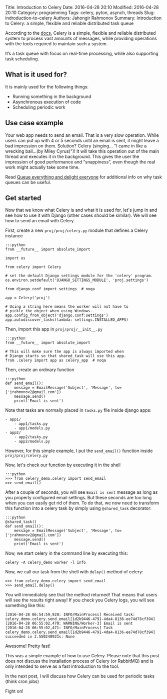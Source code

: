 Title: Introduction to Celery
Date: 2016-04-28 20:10
Modified: 2016-04-28 20:10
Category: programming
Tags: celery, pyton, asynch, threads
Slug: indroduction-to-celery
Authors: Jahongir Rahmonov
Summary: Introduction to Celery: a simple, flexible and reliable distributed task queue

According to the [docs](http://docs.celeryproject.org/en/latest/index.html), Celery is a simple, 
flexible and reliable distributed system to process vast amounts of messages, while providing 
operations with the tools required to maintain such a system.

It’s a task queue with focus on real-time processing, while also supporting task scheduling.

What is it used for?
--------------------

It is mainly used for the following things:

 - Running something in the background
 - Asynchronous execution of code
 - Scheduling periodic work
 
Use case example
----------------

Your web app needs to send an email. That is a very slow operation. While users can put up with 4 or 5
seconds until an email is sent, it might leave a bad impression on them. Solution? Celery (singing...
"I came in like a wrecking ball...(by Miley Cyrus)")! It will take this operation out of the main thread and executes it
in the background. This gives the user the impression of good performance and “snappiness”, even 
though the real work might actually take some time.

Read [Queue everything and delight everyone](http://decafbad.com/blog/2008/07/04/queue-everything-and-delight-everyone/)
for additional info on why task queues can be useful.

Get started
-----------

Now that we know what Celery is and what it is used for, let's jump in and see how to use it with Django
(other cases should be similar). We will see how to send an email with Celery.

First, create a new `proj/proj/celery.py` module that defines a Celery instance

    :::python
    from __future__ import absolute_import

    import os
    
    from celery import Celery
    
    # set the default Django settings module for the 'celery' program.
    os.environ.setdefault('DJANGO_SETTINGS_MODULE', 'proj.settings')
    
    from django.conf import settings  # noqa
    
    app = Celery('proj')
    
    # Using a string here means the worker will not have to
    # pickle the object when using Windows.
    app.config_from_object('django.conf:settings')
    app.autodiscover_tasks(lambda: settings.INSTALLED_APPS)

Then, import this app in `proj/proj/__init__.py `

    :::python
    from __future__ import absolute_import

    # This will make sure the app is always imported when
    # Django starts so that shared_task will use this app.
    from .celery import app as celery_app  # noqa

Then, create an ordinary function

    :::python    
    def send_email():
        message = EmailMessage('Subject', 'Message', to=['jrahmonov2@gmail.com'])  
        message.send()
        print('Email is sent')
        
Note that tasks are normally placed in `tasks.py` file inside django apps:

    - app1/
        - app1/tasks.py
        - app1/models.py
    - app2/
        - app2/tasks.py
        - app2/models.py
        
However, for this simple example, I put the `send_email()` function inside `proj/proj/celery.py`

Now, let's check our function by executing it in the shell

    :::python
    >>> from celery_demo.celery import send_email 
    >>> send_email()

After a couple of seconds, you will see `Email is sent` message as long as you properly configured email settings.
But these seconds are too long when you can easily get rid of them. To do that, we now need to transform
this function into a celery task by simply using `@shared_task` decorator:

    :::python
    @shared_task()
    def send_email():
        message = EmailMessage('Subject', 'Message', to=['jrahmonov2@gmail.com'])
        message.send()
        print('Email is sent')

Now, we start celery in the command line by executing this:

    celery -A celery_demo worker -l info
    
Now, we call our task from the shell with `delay()` method of celery:

    >>> from celery_demo.celery import send_email
    >>> send_email.delay()
    
You will immediately see that the method returned! That means that users will see the results right away!
If you check you Celery logs, you will see something like this:

    [2016-04-28 06:54:59,920: INFO/MainProcess] Received task: celery_demo.celery.send_email[1d2b9446-4791-4da4-8136-ee74d78cf394]
    [2016-04-28 06:55:02,470: WARNING/Worker-3] Email is sent
    [2016-04-28 06:55:02,471: INFO/MainProcess] Task celery_demo.celery.send_email[1d2b9446-4791-4da4-8136-ee74d78cf394] succeeded in 2.550240921s: None

Awesome! Pretty fast!

This was a simple example of how to use Celery. Please note that this post does not discuss the installation process of Celery (or RabbitMQ) and is only
intended to serve as a fast introduction to the tool. 

In the next post, I will discuss how Celery can be used for periodic tasks (think cron jobs)

Fight on!



